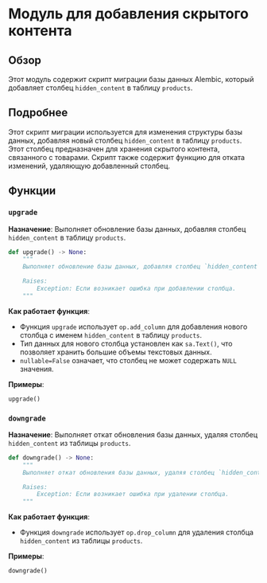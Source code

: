 # Модуль для добавления скрытого контента

## Обзор

Этот модуль содержит скрипт миграции базы данных Alembic, который добавляет столбец `hidden_content` в таблицу `products`.

## Подробнее

Этот скрипт миграции используется для изменения структуры базы данных, добавляя новый столбец `hidden_content` в таблицу `products`. Этот столбец предназначен для хранения скрытого контента, связанного с товарами. Скрипт также содержит функцию для отката изменений, удаляющую добавленный столбец.

## Функции

### `upgrade`

**Назначение**: Выполняет обновление базы данных, добавляя столбец `hidden_content` в таблицу `products`.

```python
def upgrade() -> None:
    """
    Выполняет обновление базы данных, добавляя столбец `hidden_content` в таблицу `products`.

    Raises:
        Exception: Если возникает ошибка при добавлении столбца.
    """
```

**Как работает функция**:

- Функция `upgrade` использует `op.add_column` для добавления нового столбца с именем `hidden_content` в таблицу `products`.
- Тип данных для нового столбца установлен как `sa.Text()`, что позволяет хранить большие объемы текстовых данных.
- `nullable=False` означает, что столбец не может содержать `NULL` значения.

**Примеры**:

```python
upgrade()
```

### `downgrade`

**Назначение**: Выполняет откат обновления базы данных, удаляя столбец `hidden_content` из таблицы `products`.

```python
def downgrade() -> None:
    """
    Выполняет откат обновления базы данных, удаляя столбец `hidden_content` из таблицы `products`.

    Raises:
        Exception: Если возникает ошибка при удалении столбца.
    """
```

**Как работает функция**:

- Функция `downgrade` использует `op.drop_column` для удаления столбца `hidden_content` из таблицы `products`.

**Примеры**:

```python
downgrade()
```